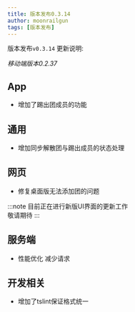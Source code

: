 ```yaml
---
title: 版本发布0.3.14
author: moonrailgun
tags: [版本发布]
---
```


版本发布`v0.3.14` 更新说明:

*移动端版本0.2.37*

## App

- 增加了踢出团成员的功能


## 通用

- 增加同步解散团与踢出成员的状态处理


## 网页

- 修复桌面版无法添加团的问题

:::note
目前正在进行新版UI界面的更新工作  
敬请期待
:::


<!--truncate-->

## 服务端

- 性能优化 减少请求

## 开发相关

- 增加了tslint保证格式统一
